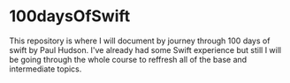 # 100daysOfSwift

This repository is where I will document by journey through 100 days of swift by Paul Hudson. 
I've already had some Swift experience but still I will be going through the whole course to reffresh all of the base and intermediate topics. 

